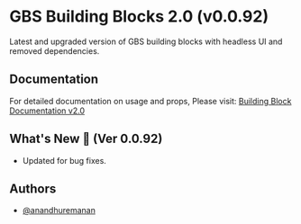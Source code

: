 # GBS Building Blocks 2.0 (v0.0.92)

Latest and upgraded version of GBS building blocks with headless UI and removed dependencies.

## Documentation

For detailed documentation on usage and props, Please visit: [Building Block Documentation v2.0](https://blackmax-designs.gitbook.io/building-block-v2.0)

## What's New 🎉 (Ver 0.0.92)

- Updated for bug fixes.

## Authors

- [@anandhuremanan](https://www.github.com/anandhuremanan)
